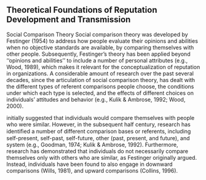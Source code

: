 ## Theoretical Foundations of Reputation Development and Transmission

Social Comparison Theory Social comparison theory was developed by Festinger (1954) to address how people evaluate their opinions and abilities when no objective standards are available, by comparing themselves with other people. Subsequently, Festinger’s theory has been applied beyond ‘‘opinions and abilities’’ to include a number of personal attributes (e.g., Wood, 1989), which makes it relevant for the conceptualization of reputation in organizations. A considerable amount of research over the past several decades, since the articulation of social comparison theory, has dealt with the different types of referent comparisons people choose, the conditions under which each type is selected, and the effects of different choices on individuals’ attitudes and behavior (e.g., Kulik & Ambrose, 1992; Wood, 2000).

initially suggested that individuals would compare themselves with people who were similar. However, in the subsequent half century, research has identiﬁed a number of different comparison bases or referents, including self-present, self-past, self-future, other (past, present, and future), and system (e.g., Goodman, 1974; Kulik & Ambrose, 1992). Furthermore, research has demonstrated that individuals do not necessarily compare themselves only with others who are similar, as Festinger originally argued. Instead, individuals have been found to also engage in downward comparisons (Wills, 1981), and upward comparisons (Collins, 1996).
